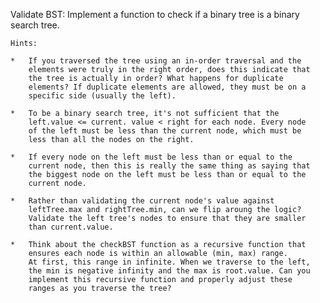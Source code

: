 Validate BST: Implement a function to check if a binary tree is a 
binary search tree.

    Hints:

    *   If you traversed the tree using an in-order traversal and the
        elements were truly in the right order, does this indicate that
        the tree is actually in order? What happens for duplicate
        elements? If duplicate elements are allowed, they must be on a
        specific side (usually the left).

    *   To be a binary search tree, it's not sufficient that the
        left.value <= current. value < right for each node. Every node
        of the left must be less than the current node, which must be
        less than all the nodes on the right.

    *   If every node on the left must be less than or equal to the
        current node, then this is really the same thing as saying that
        the biggest node on the left must be less than or equal to the
        current node.

    *   Rather than validating the current node's value against
        leftTree.max and rightTree.min, can we flip aroung the logic?
        Validate the left tree's nodes to ensure that they are smaller
        than current.value.

    *   Think about the checkBST function as a recursive function that
        ensures each node is within an allowable (min, max) range.
        At first, this range in infinite. When we traverse to the left,
        the min is negative infinity and the max is root.value. Can you
        implement this recursive function and properly adjust these
        ranges as you traverse the tree?
